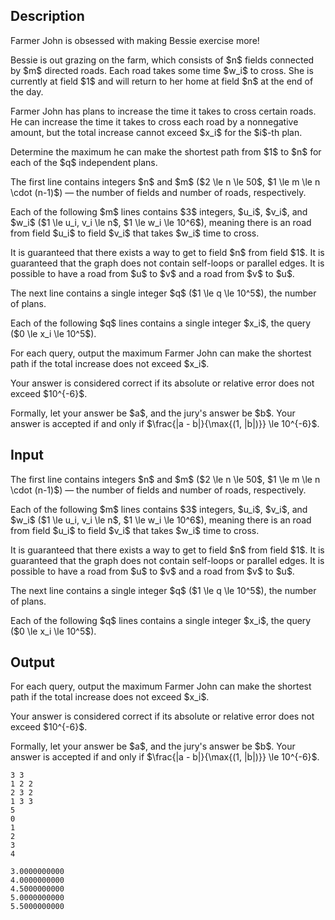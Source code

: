 ## Description

<div><p>Farmer John is obsessed with making Bessie exercise more!</p><p>Bessie is out grazing on the farm, which consists of $n$ fields connected by $m$ directed roads. Each road takes some time $w_i$ to cross. She is currently at field $1$ and will return to her home at field $n$ at the end of the day.</p><p>Farmer John has plans to increase the time it takes to cross certain roads. He can increase the time it takes to cross each road by a nonnegative amount, but the total increase cannot exceed $x_i$ for the $i$-th plan. </p><p>Determine the maximum he can make the shortest path from $1$ to $n$ for each of the $q$ independent plans.</p></div><div class="input-specification"><p>The first line contains integers $n$ and $m$ ($2 \le n \le 50$, $1 \le m \le n \cdot (n-1)$) — the number of fields and number of roads, respectively.</p><p>Each of the following $m$ lines contains $3$ integers, $u_i$, $v_i$, and $w_i$ ($1 \le u_i, v_i \le n$, $1 \le w_i \le 10^6$), meaning there is an road from field $u_i$ to field $v_i$ that takes $w_i$ time to cross.</p><p>It is guaranteed that there exists a way to get to field $n$ from field $1$. It is guaranteed that the graph does not contain self-loops or parallel edges. It is possible to have a road from $u$ to $v$ and a road from $v$ to $u$.</p><p>The next line contains a single integer $q$ ($1 \le q \le 10^5$), the number of plans.</p><p>Each of the following $q$ lines contains a single integer $x_i$, the query ($0 \le x_i \le 10^5$).</p></div><div class="output-specification"><p>For each query, output the maximum Farmer John can make the shortest path if the total increase does not exceed $x_i$.</p><p>Your answer is considered correct if its absolute or relative error does not exceed $10^{-6}$.</p><p>Formally, let your answer be $a$, and the jury's answer be $b$. Your answer is accepted if and only if $\frac{|a - b|}{\max{(1, |b|)}} \le 10^{-6}$.</p></div>

## Input

<p>The first line contains integers $n$ and $m$ ($2 \le n \le 50$, $1 \le m \le n \cdot (n-1)$) — the number of fields and number of roads, respectively.</p><p>Each of the following $m$ lines contains $3$ integers, $u_i$, $v_i$, and $w_i$ ($1 \le u_i, v_i \le n$, $1 \le w_i \le 10^6$), meaning there is an road from field $u_i$ to field $v_i$ that takes $w_i$ time to cross.</p><p>It is guaranteed that there exists a way to get to field $n$ from field $1$. It is guaranteed that the graph does not contain self-loops or parallel edges. It is possible to have a road from $u$ to $v$ and a road from $v$ to $u$.</p><p>The next line contains a single integer $q$ ($1 \le q \le 10^5$), the number of plans.</p><p>Each of the following $q$ lines contains a single integer $x_i$, the query ($0 \le x_i \le 10^5$).</p>

## Output

<p>For each query, output the maximum Farmer John can make the shortest path if the total increase does not exceed $x_i$.</p><p>Your answer is considered correct if its absolute or relative error does not exceed $10^{-6}$.</p><p>Formally, let your answer be $a$, and the jury's answer be $b$. Your answer is accepted if and only if $\frac{|a - b|}{\max{(1, |b|)}} \le 10^{-6}$.</p>





```input1
3 3
1 2 2
2 3 2
1 3 3
5
0
1
2
3
4
```




```output1
3.0000000000
4.0000000000
4.5000000000
5.0000000000
5.5000000000
```


